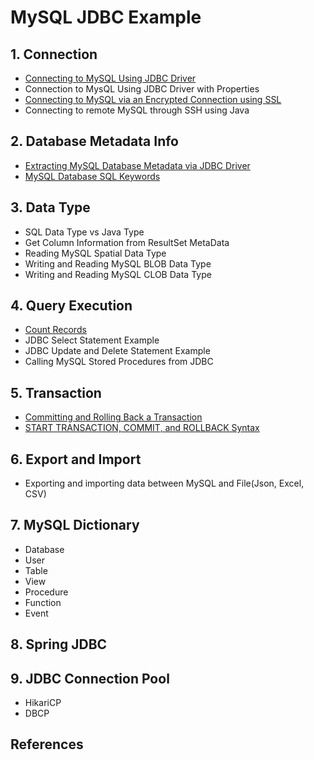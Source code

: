 # MySQL JDBC Example

## 1. Connection
- [Connecting to MySQL Using JDBC Driver](https://github.com/jayden-lee/mysql-jdbc-example/blob/master/src/main/java/com/jayden/study/connection/CommonConnection.java)
- Connection to MysQL Using JDBC Driver with Properties
- [Connecting to MySQL via an Encrypted Connection using SSL](https://github.com/jayden-lee/mysql-jdbc-example/blob/master/src/main/java/com/jayden/study/connection/EncryptedConnection.java)
- Connecting to remote MySQL through SSH using Java

## 2. Database Metadata Info
- [Extracting MySQL Database Metadata via JDBC Driver](https://github.com/jayden-lee/mysql-jdbc-example/blob/master/src/main/java/com/jayden/study/metadata/DatabaseMetaDataInfo.java)
- [MySQL Database SQL Keywords](https://github.com/jayden-lee/mysql-jdbc-example/blob/master/src/main/java/com/jayden/study/metadata/SQLKeywords.java)

## 3. Data Type
- SQL Data Type vs Java Type
- Get Column Information from ResultSet MetaData
- Reading MySQL Spatial Data Type
- Writing and Reading MySQL BLOB Data Type
- Writing and Reading MySQL CLOB Data Type

## 4. Query Execution
- [Count Records](https://github.com/jayden-lee/mysql-jdbc-example/blob/master/src/main/java/com/jayden/study/query/CountRecord.java)
- JDBC Select Statement Example
- JDBC Update and Delete Statement Example
- Calling MySQL Stored Procedures from JDBC

## 5. Transaction
- [Committing and Rolling Back a Transaction](https://github.com/jayden-lee/mysql-jdbc-example/blob/master/src/main/java/com/jayden/study/transaction/CommitAndRollback.java)
- [START TRANSACTION, COMMIT, and ROLLBACK Syntax](https://github.com/jayden-lee/mysql-jdbc-example/blob/master/src/main/java/com/jayden/study/transaction)

## 6. Export and Import
- Exporting and importing data between MySQL and File(Json, Excel, CSV)

## 7. MySQL Dictionary
- Database
- User
- Table
- View
- Procedure
- Function
- Event

## 8. Spring JDBC

## 9. JDBC Connection Pool
- HikariCP
- DBCP

## References